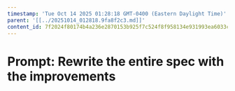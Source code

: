 ```yaml
---
timestamp: 'Tue Oct 14 2025 01:28:18 GMT-0400 (Eastern Daylight Time)'
parent: '[[../20251014_012818.9fa8f2c3.md]]'
content_id: 7f2024f80174b4a236e2870153b925f7c524f8f958134e931993ea6033c58e44
---
```


# Prompt: Rewrite the entire spec with the improvements
